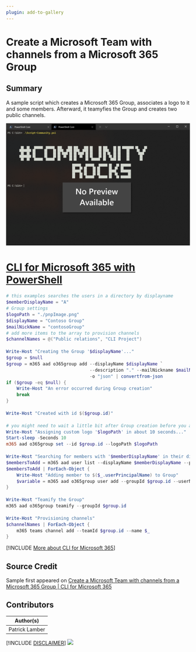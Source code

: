 ```yaml
---
plugin: add-to-gallery
---
```


# Create a Microsoft Team with channels from a Microsoft 365 Group

## Summary

A sample script which creates a Microsoft 365 Group, associates a logo to it and some members. Afterward, it teamyfies the Group and creates two public channels.
 
![Example Screenshot](assets/example.png)
 
# [CLI for Microsoft 365 with PowerShell](#tab/cli-m365-ps)
```powershell
# this examples searches the users in a directory by displayname
$memberDisplayName = "A"
# Group settings
$logoPath = "./pnpImage.png"
$displayName = "Contoso Group"
$mailNickName = "contosoGroup"
# add more items to the array to provision channels
$channelNames = @("Public relations", "CLI Project")

Write-Host "Creating the Group '$displayName'..."
$group = $null
$group = m365 aad o365group add --displayName $displayName `
                                --description "." --mailNickname $mailNickName  `
                                -o "json" | convertfrom-json
if ($group -eq $null) {
    Write-Host "An error occurred during Group creation"
    break
}

Write-Host "Created with id $($group.id)"

# you might need to wait a little bit after Group creation before you are allowed to assign a logo
Write-Host "Assigning custom logo '$logoPath' in about 10 seconds..."
Start-sleep -Seconds 10
m365 aad o365group set --id $group.id --logoPath $logoPath    

Write-Host "Searching for members with '$memberDisplayName' in their displayname"
$membersToAdd = m365 aad user list --displayName $memberDisplayName --properties "id,userprincipalname" --output "json" | convertfrom-json
$membersToAdd | ForEach-Object {
    Write-Host "Adding member to $($_.userPrincipalName) to Group"
    $variable = m365 aad o365group user add --groupId $group.id --userName $_.id -o "json" | convertfrom-json
}

Write-Host "Teamify the Group"
m365 aad o365group teamify --groupId $group.id

Write-Host "Provisioning channels"
$channelNames | ForEach-Object {
    m365 teams channel add --teamId $group.id --name $_ 
}
```
[!INCLUDE [More about CLI for Microsoft 365](../../docfx/includes/MORE-CLIM365.md)]


## Source Credit

Sample first appeared on [Create a Microsoft Team with channels from a Microsoft 365 Group | CLI for Microsoft 365](https://pnp.github.io/cli-microsoft365/sample-scripts/teams/create-team-from-group/)

## Contributors

| Author(s) |
|-----------|
| Patrick Lamber |


[!INCLUDE [DISCLAIMER](../../docfx/includes/DISCLAIMER.md)]
<img src="https://telemetry.sharepointpnp.com/script-samples/scripts/teams-create-team-from-group" aria-hidden="true" />